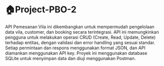 # 🏠Project-PBO-2
API Pemesanan Vila ini dikembangkan untuk mempermudah pengelolaan data vila, customer, dan booking secara terintegrasi. API ini memungkinkan pengguna untuk melakukan operasi CRUD (Create, Read, Update, Delete) terhadap entitas, dengan validasi dan error handling yang sesuai standar. Setiap permintaan dan respons menggunakan format JSON, dan API diamankan menggunakan API key. Proyek ini menggunakan database SQLite untuk menyimpan data dan diuji menggunakan Postman.
